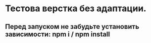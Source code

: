 # Тестова верстка без адаптации.
## Перед запуском не забудьте установить зависимости: npm i / npm install
